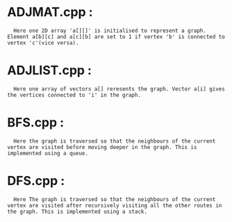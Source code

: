 # ADJMAT.cpp :
      Here one 2D array 'a[][]' is initialised to represent a graph. Element a[b][c] and a[c][b] are set to 1 if vertex 'b' is connected to vertex 'c'(vice versa).

# ADJLIST.cpp :
      Here one array of vectors a[] reresents the graph. Vector a[i] gives the vertices connected to 'i' in the graph.

# BFS.cpp :
      Here the graph is traversed so that the neighbours of the current vertex are visited before moving deeper in the graph. This is implemented using a queue.

# DFS.cpp :
      Here The graph is traversed so that the neighbours of the current vertex are visited after recursively visiting all the other routes in the graph. This is implemented using a stack.
